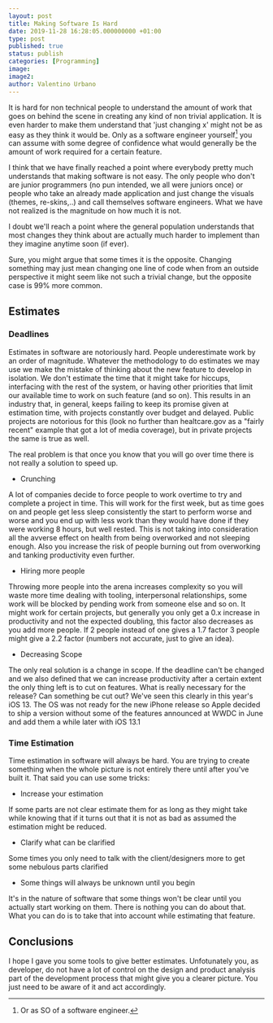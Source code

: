 ```yaml
---
layout: post
title: Making Software Is Hard
date: 2019-11-28 16:28:05.000000000 +01:00
type: post
published: true
status: publish
categories: [Programming]
image:
image2:
author: Valentino Urbano
---
```


It is hard for non technical people to understand the amount of work that goes on behind the scene in creating any kind of non trivial application. It is even harder to make them understand that 'just changing x' might not be as easy as they think it would be. Only as a software engineer yourself[^1] you can assume with some degree of confidence what would generally be the amount of work required for a certain feature.

I think that we have finally reached a point where everybody pretty much understands that making software is not easy. The only people who don't are junior programmers (no pun intended, we all were juniors once) or people who take an already made application and just change the visuals (themes, re-skins,..) and call themselves software engineers. What we have not realized is the magnitude on how much it is not.

I doubt we'll reach a point where the general population understands that most changes they think about are actually much harder to implement than they imagine anytime soon (if ever).

Sure, you might argue that some times it is the opposite. Changing something may just mean changing one line of code when from an outside perspective it might seem like not such a trivial change, but the opposite case is 99% more common.

## Estimates

### Deadlines

Estimates in software are notoriously hard. People underestimate work by an order of magnitude. Whatever the methodology to do estimates we may use we make the mistake of thinking about the new feature to develop in isolation. We don't estimate the time that it might take for hiccups, interfacing with the rest of the system, or having other priorities that limit our available time to work on such feature (and so on). This results in an industry that, in general, keeps failing to keep its promise given at estimation time, with projects constantly over budget and delayed. Public projects are notorious for this (look no further than healtcare.gov as a "fairly recent" example that got a lot of media coverage), but in private projects the same is true as well.

The real problem is that once you know that you will go over time there is not really a solution to speed up.

- Crunching

A lot of companies decide to force people to work overtime to try and complete a project in time. This will work for the first week, but as time goes on and people get less sleep consistently the start to perform worse and worse and you end up with less work than they would have done if they were working 8 hours, but well rested. This is not taking into consideration all the avverse effect on health from being overworked and not sleeping enough. Also you increase the risk of people burning out from overworking and tanking productivity even further.

- Hiring more people

Throwing more people into the arena increases complexity so you will waste more time dealing with tooling, interpersonal relationships, some work will be blocked by pending work from someone else and so on. It might work for certain projects, but generally you only get a 0.x increase in productivity and not the expected doubling, this factor also decreases as you add more people. If 2 people instead of one gives a 1.7 factor 3 people might give a 2.2 factor (numbers not accurate, just to give an idea).

- Decreasing Scope

The only real solution is a change in scope. If the deadline can't be changed and we also defined that we can increase productivity after a certain extent the only thing left is to cut on features. What is really necessary for the release? Can something be cut out? We've seen this clearly in this year's iOS 13. The OS was not ready for the new iPhone release so Apple decided to ship a version without some of the features announced at WWDC in June and add them a while later with iOS 13.1

### Time Estimation

Time estimation in software will always be hard. You are trying to create something when the whole picture is not entirely there until after you've built it. That said you can use some tricks:

- Increase your estimation

If some parts are not clear estimate them for as long as they might take while knowing that if it turns out that it is not as bad as assumed the estimation might be reduced.

- Clarify what can be clarified

Some times you only need to talk with the client/designers more to get some nebulous parts clarified

- Some things will always be unknown until you begin

It's in the nature of software that some things won't be clear until you actually start working on them. There is nothing you can do about that. What you can do is to take that into account while estimating that feature.

## Conclusions

I hope I gave you some tools to give better estimates. Unfotunately you, as developer, do not have a lot of control on the design and product analysis part of the development process that might give you a clearer picture. You just need to be aware of it and act accordingly.

[^1]: Or as SO of a software engineer.
